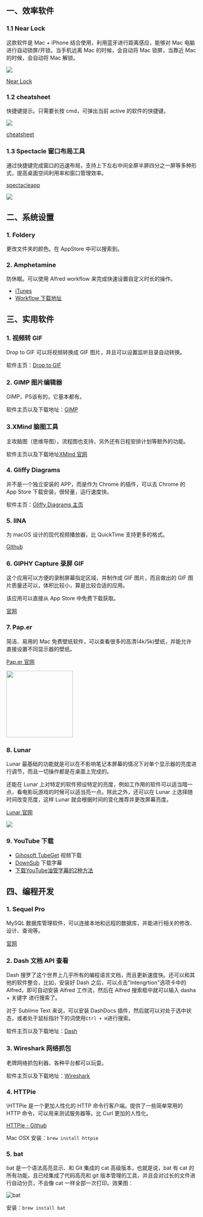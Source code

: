 ## 一、效率软件

### 1.1 Near Lock

这款软件是 Mac + iPhone 结合使用，利用蓝牙进行距离感应，能够对 Mac 电脑进行自动锁屏/开锁。当手机远离 Mac 的时候，会自动将 Mac 锁屏，当靠近 Mac 的时候，会自动将 Mac 解锁。

![](http://cnd.qiniu.lin07ux.cn/markdown/1480985999380.png)

[Near Lock](http://nearlock.me/)

### 1.2 cheatsheet

快捷键提示。只需要长按 cmd，可弹出当前 active 的软件的快捷键。

![](http://cnd.qiniu.lin07ux.cn/markdown/1480990487746.png)

[cheatsheet](https://www.mediaatelier.com/CheatSheet/)

### 1.3 Spectacle 窗口布局工具

通过快捷键完成窗口的迅速布局，支持上下左右中间全屏半屏四分之一屏等多种形式，提高桌面空间利用率和窗口管理效率。

[spectacleapp](https://www.spectacleapp.com/)

![](http://cnd.qiniu.lin07ux.cn/markdown/eYf2i2y.gif)

## 二、系统设置

### 1. Foldery

更改文件夹的颜色。在 AppStore 中可以搜索到。

### 2. Amphetamine

防休眠。可以使用 Alfred workflow 来完成快速设置自定义时长的操作。

* [iTunes](https://itunes.apple.com/app/amphetamine/id937984704?mt=12)
* [Workflow 下载地址](https://link.zhihu.com/?target=http%3A//www.packal.org/workflow/amphetamine-control)

## 三、实用软件

### 1. 视频转 GIF

Drop to GIF 可以将视频转换成 GIF 图片，并且可以设置监听目录自动转换。

软件主页：[Drop to GIF](https://github.com/mortenjust/droptogif)

### 2. GIMP 图片编辑器

GIMP，PS该有的，它基本都有。

软件主页以及下载地址：[GIMP](http://www.gimp.org/)

### 3.XMind 脑图工具

主攻脑图（思维导图），流程图也支持，另外还有日程安排计划等额外的功能。

软件主页以及下载地址[XMind 官网](http://www.xmind.net/)

### 4. Gliffy Diagrams

并不是一个独立安装的 APP，而是作为 Chrome 的插件，可以去 Chrome 的 App Store 下载安装，很轻量，运行速度快。

软件主页：[Gliffy Diagrams 主页](https://www.gliffy.com/)

### 5. IINA

为 macOS 设计的现代视频播放器，比 QuickTime 支持更多的格式。

[Github](https://github.com/lhc70000/iina)

### 6. GIPHY Capture 录屏 GIF

这个应用可以方便的录制屏幕指定区域，并制作成 GIF 图片，而且做出的 GIF 图片质量还可以，体积比较小，算是比较合适的应用。

该应用可以直接从 App Store 中免费下载获取。

[官网](https://giphy.com/apps/giphycapture)

### 7. Pap.er

简洁、易用的 Mac 免费壁纸软件，可以查看很多的高清(4k/5k)壁纸，并能允许直接设置不同显示器的壁纸。

[Pap.er 官网](http://paper.meiyuan.in/)

<img src="http://cnd.qiniu.lin07ux.cn/markdown/1553584297590.png" width="176"/>

### 8. Lunar

Lunar 最基础的功能就是可以在不影响笔记本屏幕的情况下对单个显示器的亮度进行调节，而且一切操作都是在桌面上完成的。

还能在 Lunar 上对特定的软件预设特定的亮度，例如工作用的软件可以适当暗一点，看电影玩游戏的时候可以适当亮一点。除此之外，还可以在 Lunar 上选择随时间改变亮度，这样 Lunar 就会根据时间的变化推荐并更改屏幕亮度。

[Lunar 官网](https://lunarapp.site/)

<img src="http://cnd.qiniu.lin07ux.cn/Lunar.gif"/>

### 9. YouTube 下载

* [Gihosoft TubeGet](https://www.gihosoft.com/free-youtube-downloader.html) 视频下载
* [DownSub](https://downsub.com/) 下载字幕
* [下载YouTube油管字幕的2种方法](https://zhuanlan.zhihu.com/p/349506890)

## 四、编程开发

### 1. Sequel Pro

MySQL 数据库管理软件，可以连接本地和远程的数据库，并能进行相关的修改、设计、查询等。

[官网](http://www.sequelpro.com/)

### 2. Dash 文档 API 查看

Dash 搜罗了这个世界上几乎所有的编程语言文档，而且更新速度快。还可以和其他的软件整合，比如，安装好 Dash 之后，可以点击"Intengrtion"选项卡中的 Alfred，即可自动安装 Alfred 工作流，然后在 Alfred 搜索框中就可以输入 dasha + 关键字 进行搜索了。

对于 Sublime Text 来说，可以安装 DashDocs 插件，然后就可以对处于选中状态，或者处于鼠标指针下的词使用`Ctrl + H`进行搜索。

软件主页以及下载地址：[Dash](https://kapeli.com/dash)

### 3. Wireshark 网络抓包

老牌网络抓包利器，各种平台都可以玩耍。

软件主页以及下载地址：[Wireshark](https://www.wireshark.org/)

### 4. HTTPie

\HTTPie 是一个更加人性化的 HTTP 命令行客户端。提供了一些简单常用的 HTTP 命令，可以用来测试服务器等。比 Curl 更加的人性化。

[HTTPie - Github](https://github.com/jkbrzt/httpie)

Mac OSX 安装：`brew install httpie`

### 5. bat

bat 是一个语法高亮显示、和 Git 集成的 cat 高级版本，也就是说，bat 有 cat 的所有功能，且已经集成了代码高亮和 git 版本管理的工具，并且会对过长的文件进行自动分页，不会像 cat 一样全部一次打印。效果图：

![bat](http://cnd.qiniu.lin07ux.cn/markdown/1527003277019.png)

安装：`brew install bat`



